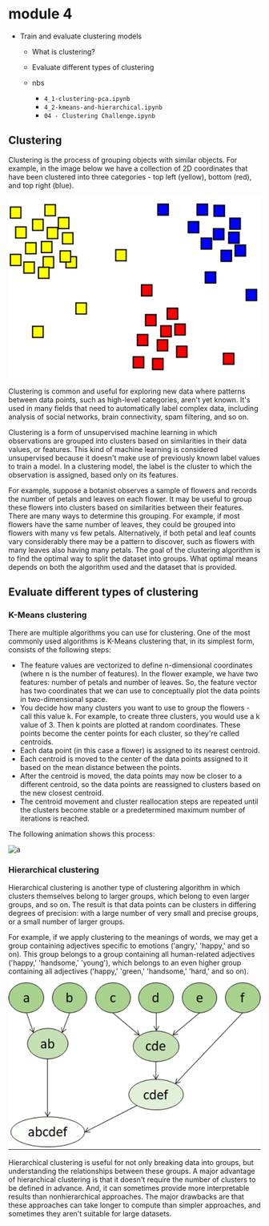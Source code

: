 # module 4

* Train and evaluate clustering models

  * What is clustering?
  * Evaluate different types of clustering

  * nbs
    * `4_1-clustering-pca.ipynb`
    * `4_2-kmeans-and-hierarchical.ipynb`
    * `04 - Clustering Challenge.ipynb`

## Clustering

Clustering is the process of grouping objects with similar objects. For example, in the image below we have a collection of 2D coordinates that have been clustered into three categories - top left (yellow), bottom (red), and top right (blue).

![a](img/2025-01-21-17-29-06.png)

Clustering is common and useful for exploring new data where patterns between data points, such as high-level categories, aren't yet known. It's used in many fields that need to automatically label complex data, including analysis of social networks, brain connectivity, spam filtering, and so on.

Clustering is a form of unsupervised machine learning in which observations are grouped into clusters based on similarities in their data values, or features. This kind of machine learning is considered unsupervised because it doesn't make use of previously known label values to train a model. In a clustering model, the label is the cluster to which the observation is assigned, based only on its features.

For example, suppose a botanist observes a sample of flowers and records the number of petals and leaves on each flower. It may be useful to group these flowers into clusters based on similarities between their features. There are many ways to determine this grouping. For example, if most flowers have the same number of leaves, they could be grouped into flowers with many vs few petals. Alternatively, if both petal and leaf counts vary considerably there may be a pattern to discover, such as flowers with many leaves also having many petals. The goal of the clustering algorithm is to find the optimal way to split the dataset into groups. What optimal means depends on both the algorithm used and the dataset that is provided.

## Evaluate different types of clustering

### K-Means clustering

There are multiple algorithms you can use for clustering. One of the most commonly used algorithms is K-Means clustering that, in its simplest form, consists of the following steps:

* The feature values are vectorized to define n-dimensional coordinates (where n is the number of features). In the flower example, we have two features: number of petals and number of leaves. So, the feature vector has two coordinates that we can use to conceptually plot the data points in two-dimensional space.
* You decide how many clusters you want to use to group the flowers - call this value k. For example, to create three clusters, you would use a k value of 3. Then k points are plotted at random coordinates. These points become the center points for each cluster, so they're called centroids.
* Each data point (in this case a flower) is assigned to its nearest centroid.
* Each centroid is moved to the center of the data points assigned to it based on the mean distance between the points.
* After the centroid is moved, the data points may now be closer to a different centroid, so the data points are reassigned to clusters based on the new closest centroid.
* The centroid movement and cluster reallocation steps are repeated until the clusters become stable or a predetermined maximum number of iterations is reached.

The following animation shows this process:

![a](img/k-means.gif)

### Hierarchical clustering

Hierarchical clustering is another type of clustering algorithm in which clusters themselves belong to larger groups, which belong to even larger groups, and so on. The result is that data points can be clusters in differing degrees of precision: with a large number of very small and precise groups, or a small number of larger groups.

For example, if we apply clustering to the meanings of words, we may get a group containing adjectives specific to emotions ('angry,' 'happy,' and so on). This group belongs to a group containing all human-related adjectives ('happy,' 'handsome,' 'young'), which belongs to an even higher group containing all adjectives ('happy,' 'green,' 'handsome,' 'hard,' and so on).

![a](img/2025-01-21-17-45-59.png)

Hierarchical clustering is useful for not only breaking data into groups, but understanding the relationships between these groups. A major advantage of hierarchical clustering is that it doesn't require the number of clusters to be defined in advance. And, it can sometimes provide more interpretable results than nonhierarchical approaches. The major drawbacks are that these approaches can take longer to compute than simpler approaches, and sometimes they aren't suitable for large datasets.
